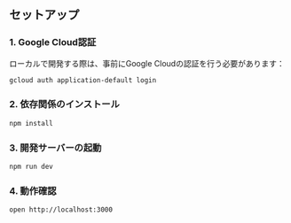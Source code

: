 ## セットアップ

### 1. Google Cloud認証
ローカルで開発する際は、事前にGoogle Cloudの認証を行う必要があります：

```bash
gcloud auth application-default login
```

### 2. 依存関係のインストール
```bash
npm install
```

### 3. 開発サーバーの起動
```bash
npm run dev
```

### 4. 動作確認
```bash
open http://localhost:3000
```
